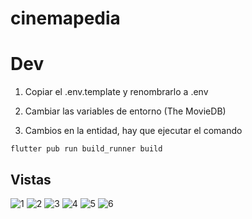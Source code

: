 # cinemapedia

# Dev
1. Copiar el .env.template y renombrarlo a .env
2. Cambiar las variables de entorno (The MovieDB)

3. Cambios en la entidad, hay que ejecutar el comando
```
flutter pub run build_runner build
```
## Vistas
![1](https://github.com/misael-reyes/curso_flutter/assets/84160976/c2615b60-08e5-4eca-b081-6695f28e5c71)
![2](https://github.com/misael-reyes/curso_flutter/assets/84160976/46824e6c-8628-49b1-bf71-2ffe64f97542)
![3](https://github.com/misael-reyes/curso_flutter/assets/84160976/69ce4ab9-2455-42e1-8df8-66a0ab39dc7a)
![4](https://github.com/misael-reyes/curso_flutter/assets/84160976/864d135a-40c8-46d2-8938-a2fcc1eee04b)
![5](https://github.com/misael-reyes/curso_flutter/assets/84160976/e490f32c-c074-42e5-af77-1aa1ed505777)
![6](https://github.com/misael-reyes/curso_flutter/assets/84160976/54251a97-2ec2-44e7-8965-33cec8eb4858)
